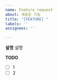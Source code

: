 ```yaml
---
name: Feature request
about: 새로운 기능
title: "[FEATURE] "
labels: ''
assignees: ''

---
```


**설명**
설명

**TODO**
- [ ] 1
- [ ] 2
